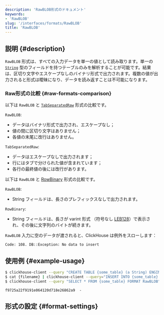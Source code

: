 ```yaml
---
description: 'RawBLOB形式のドキュメント'
keywords:
- 'RawBLOB'
slug: '/interfaces/formats/RawBLOB'
title: 'RawBLOB'
---
```




## 説明 {#description}

`RawBLOB` 形式は、すべての入力データを単一の値として読み取ります。単一の [`String`](/sql-reference/data-types/string.md) 型のフィールドを持つテーブルのみを解析することが可能です。結果は、区切り文字やエスケープなしのバイナリ形式で出力されます。複数の値が出力されると形式は曖昧になり、データを読み返すことは不可能になります。

### Raw形式の比較 {#raw-formats-comparison}

以下は `RawBLOB` と [`TabSeparatedRaw`](./TabSeparated/TabSeparatedRaw.md) 形式の比較です。

`RawBLOB`:
- データはバイナリ形式で出力され、エスケープなし；
- 値の間に区切り文字はありません；
- 各値の末尾に改行はありません。

`TabSeparatedRaw`:
- データはエスケープなしで出力されます；
- 行にはタブで分けられた値が含まれています；
- 各行の最終値の後には改行があります。

以下は `RawBLOB` と [RowBinary](./RowBinary/RowBinary.md) 形式の比較です。

`RawBLOB`:
- String フィールドは、長さのプレフィックスなしで出力されます。

`RowBinary`:
- String フィールドは、長さが varint 形式 （符号なし [LEB128](https://en.wikipedia.org/wiki/LEB128)）で表示され、その後に文字列のバイトが続きます。

`RawBLOB` 入力に空のデータが渡されると、ClickHouse は例外をスローします：

```text
Code: 108. DB::Exception: No data to insert
```

## 使用例 {#example-usage}

```bash title="クエリ"
$ clickhouse-client --query "CREATE TABLE {some_table} (a String) ENGINE = Memory;"
$ cat {filename} | clickhouse-client --query="INSERT INTO {some_table} FORMAT RawBLOB"
$ clickhouse-client --query "SELECT * FROM {some_table} FORMAT RawBLOB" | md5sum
```

```text title="レスポンス"
f9725a22f9191e064120d718e26862a9  -
```

## 形式の設定 {#format-settings}
